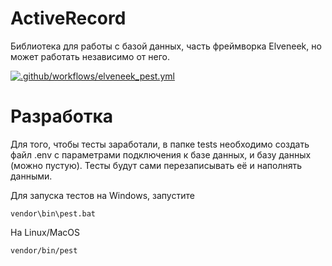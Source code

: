 # ActiveRecord

Библиотека для работы с базой данных, часть фреймворка Elveneek, но может работать независимо от него.


[![.github/workflows/elveneek_pest.yml](https://github.com/elveneek/activerecord/actions/workflows/elveneek_pest.yml/badge.svg?branch=main)](https://github.com/elveneek/activerecord/actions/workflows/elveneek_pest.yml)


# Разработка

Для того, чтобы тесты заработали, в папке tests необходимо создать файл .env с параметрами подключения к базе данных, и базу данных (можно пустую). Тесты будут сами перезаписывать её и наполнять данными.

Для запуска тестов на Windows, запустите

	vendor\bin\pest.bat

На Linux/MacOS

	vendor/bin/pest